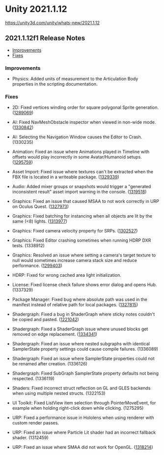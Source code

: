 # Unity 2021.1.12

https://unity3d.com/unity/whats-new/2021.1.12

## 2021.1.12f1 Release Notes

- [Improvements](#improvements)
- [Fixes](#fixes)


### Improvements

*   Physics: Added units of measurement to the Articulation Body properties in the scripting documentation.

### Fixes

*   2D: Fixed vertices winding order for square polygonal Sprite generation. ([1289069](https://issuetracker.unity3d.com/issues/the-square-sprite-is-facing-the-opposite-direction-when-a-standard-material-is-applied-to-it))
    
*   AI: Fixed NavMeshObstacle inspector when viewed in non-wide mode. ([1330842](https://issuetracker.unity3d.com/issues/labels-overlap-in-navmeshobstacle-inspector-when-shape-is-set-to-box-and-inspectors-width-is-small))
    
*   AI: Selecting the Navigation Window causes the Editor to Crash. (1330235)
    
*   Animation: Fixed an issue where Animations played in Timeline with offsets would play incorrectly in some Avatar/Humanoid setups. ([1295759](https://issuetracker.unity3d.com/issues/gameobject-position-changes-during-transitions-in-timeline-preview))
    
*   Asset Import: Fixed issue where textures can't be extracted when the FBX file is located in a writeable package. ([1329339](https://issuetracker.unity3d.com/issues/textures-are-not-extracted-with-extract-textures-button-when-trying-to-extract-in-the-packages-folder))
    
*   Audio: Added mixer groups or snapshots would trigger a "generated inconsistent result" asset import warning in the console. ([1319518](https://issuetracker.unity3d.com/issues/audio-inconsistent-result-for-asset-warning-appears-on-adding-creating-new-groups-or-snapshots))
    
*   Graphics: Fixed an issue that caused MSAA to not work correctly in URP on Oculus Quest. ([1327973](https://issuetracker.unity3d.com/issues/xr-urp-quest-msaa-doesnt-get-applied-when-using-opaque-textures))
    
*   Graphics: Fixed batching for instancing when all objects are lit by the same (<8) lights. ([1313977](https://issuetracker.unity3d.com/issues/xr-quest-urp-increasing-the-amount-of-real-time-lights-breaks-gpu-instancing))
    
*   Graphics: Fixed camera velocity property for SRPs. ([1302527](https://issuetracker.unity3d.com/issues/urp-particles-are-not-stretched-according-relative-to-camera-when-particle-system-render-mode-is-set-to-stretched-billboard))
    
*   Graphics: Fixed Editor crashing sometimes when running HDRP DXR tests. (1338912)
    
*   Graphics: Resolved an issue where setting a camera's target texture to null would sometimes increase camera stack size and reduce performance. ([1299403](https://issuetracker.unity3d.com/issues/setting-camera-dot-targettexture-equals-null-increases-camerastack-stackcount))
    
*   HDRP: Fixed for wrong cached area light initialization.
    
*   License: Fixed license check failure shows error dialog and opens Hub. (1337329)
    
*   Package Manager: Fixed bug where absolute path was used in the manifest instead of relative path for local packages. ([1327815](https://issuetracker.unity3d.com/issues/absolute-paths-are-being-set-for-external-packages-added-via-tarball))
    
*   Shadergraph: Fixed a bug in ShaderGraph where sticky notes couldn't be copied and pasted. ([1221042](https://issuetracker.unity3d.com/issues/shader-graph-sticky-notes-can-not-be-copied-and-pasted))
    
*   Shadergraph: Fixed a ShaderGraph issue where unused blocks get removed on edge replacement. ([1334341](https://issuetracker.unity3d.com/issues/node-in-the-block-node-is-deleted-when-reconnecting-a-node-to-it-while-automatically-add-or-remove-blocks-is-enabled))
    
*   Shadergraph: Fixed an issue where nested subgraphs with identical SamplerState property settings could cause compile failures. (1336089)
    
*   Shadergraph: Fixed an issue where SamplerState properties could not be renamed after creation. (1336126)
    
*   Shadergraph: Fixed SubGraph SamplerState property defaults not being respected. (1336119)
    
*   Shaders: Fixed incorrect struct reflection on GL and GLES backends when using multiple nested structs. (1322153)
    
*   UI Toolkit: Fixed ListView item selection through PointerMoveEvent, for example when holding right-click down while clicking. (1275295)
    
*   URP: Fixed a performance issue in Hololens when using renderer with custom render passes.
    
*   URP: Fixed an issue where Particle Lit shader had an incorrect fallback shader. (1312459)
    
*   URP: Fixed an issue where SMAA did not work for OpenGL. ([1318214](https://issuetracker.unity3d.com/issues/urp-there-is-no-effect-when-using-smaa-in-urp-with-opengles-api))